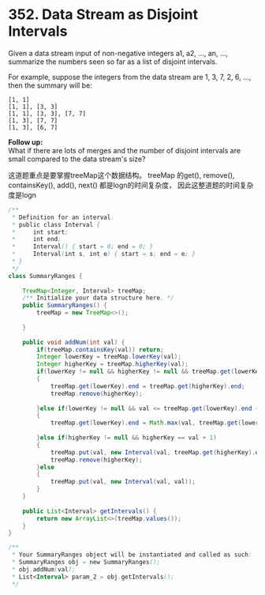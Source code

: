 # 352. Data Stream as Disjoint Intervals

Given a data stream input of non-negative integers a1, a2, ..., an, ..., summarize the numbers seen so far as a list of disjoint intervals.

For example, suppose the integers from the data stream are 1, 3, 7, 2, 6, ..., then the summary will be:

```text
[1, 1]
[1, 1], [3, 3]
[1, 1], [3, 3], [7, 7]
[1, 3], [7, 7]
[1, 3], [6, 7]
```

**Follow up:**  
What if there are lots of merges and the number of disjoint intervals are small compared to the data stream's size?

这道题重点是要掌握treeMap这个数据结构。 treeMap 的get\(\), remove\(\), containsKey\(\), add\(\), next\(\) 都是logn的时间复杂度， 因此这整道题的时间复杂度是logn 

```java
/**
 * Definition for an interval.
 * public class Interval {
 *     int start;
 *     int end;
 *     Interval() { start = 0; end = 0; }
 *     Interval(int s, int e) { start = s; end = e; }
 * }
 */
class SummaryRanges {
    
    TreeMap<Integer, Interval> treeMap;
    /** Initialize your data structure here. */
    public SummaryRanges() {
        treeMap = new TreeMap<>();
        
    }
    
    public void addNum(int val) {
        if(treeMap.containsKey(val)) return;
        Integer lowerKey = treeMap.lowerKey(val);
        Integer higherKey = treeMap.higherKey(val);
        if(lowerKey != null && higherKey != null && treeMap.get(lowerKey).end + 1 == val && treeMap.get(higherKey).start - 1 == val)
        {
            treeMap.get(lowerKey).end = treeMap.get(higherKey).end;
            treeMap.remove(higherKey);
            
        }else if(lowerKey != null && val <= treeMap.get(lowerKey).end + 1)
        {
            treeMap.get(lowerKey).end = Math.max(val, treeMap.get(lowerKey).end);
            
        }else if(higherKey != null && higherKey == val + 1)
        {
            treeMap.put(val, new Interval(val, treeMap.get(higherKey).end));
            treeMap.remove(higherKey);
        }else
        {
            treeMap.put(val, new Interval(val, val));
        }
    }
    
    public List<Interval> getIntervals() {
        return new ArrayList<>(treeMap.values());
    }
}

/**
 * Your SummaryRanges object will be instantiated and called as such:
 * SummaryRanges obj = new SummaryRanges();
 * obj.addNum(val);
 * List<Interval> param_2 = obj.getIntervals();
 */
```

